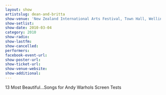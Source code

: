 ```yaml
---
layout: show
artistslug: dean-and-britta
show-venue: 'New Zealand International Arts Festival, Town Hall, Wellington, New Zealand'
show-setlist: 
show-date: 2010-03-04
category: 2010
show-radio: 
show-lastfm: 
show-cancelled: 
performers: 
facebook-event-url: 
show-poster-url: 
show-ticket-url: 
show-venue-website: 
show-additional: 
---
```


13 Most Beautiful...Songs for Andy Warhols Screen Tests